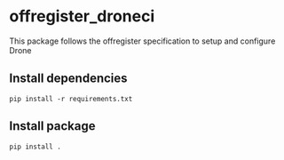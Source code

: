 offregister_droneci
===============
This package follows the offregister specification to setup and configure Drone

## Install dependencies

    pip install -r requirements.txt

## Install package

    pip install .
